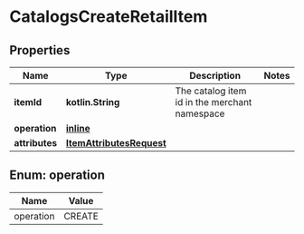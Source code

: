 
# CatalogsCreateRetailItem

## Properties
| Name | Type | Description | Notes |
| ------------ | ------------- | ------------- | ------------- |
| **itemId** | **kotlin.String** | The catalog item id in the merchant namespace |  |
| **operation** | [**inline**](#Operation) |  |  |
| **attributes** | [**ItemAttributesRequest**](ItemAttributesRequest.md) |  |  |


<a id="Operation"></a>
## Enum: operation
| Name | Value |
| ---- | ----- |
| operation | CREATE |



